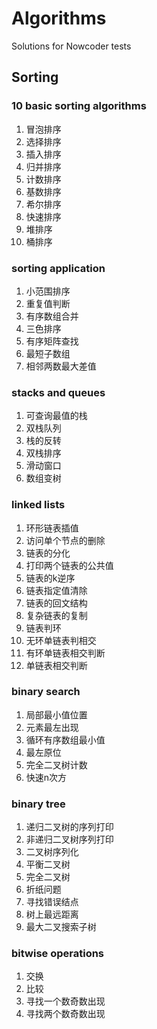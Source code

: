 # Algorithms
Solutions for Nowcoder tests

## Sorting

### 10 basic sorting algorithms

1. 冒泡排序
2. 选择排序
3. 插入排序
4. 归并排序
5. 计数排序
6. 基数排序
7. 希尔排序
8. 快速排序
9. 堆排序
10. 桶排序

### sorting application

1. 小范围排序
2. 重复值判断
3. 有序数组合并
4. 三色排序
5. 有序矩阵查找
6. 最短子数组
7. 相邻两数最大差值

### stacks and queues
1. 可查询最值的栈
2. 双栈队列
3. 栈的反转
4. 双栈排序
5. 滑动窗口
6. 数组变树

### linked lists
1. 环形链表插值
2. 访问单个节点的删除
3. 链表的分化
4. 打印两个链表的公共值
5. 链表的k逆序
6. 链表指定值清除
7. 链表的回文结构
8. 复杂链表的复制
9. 链表判环
10. 无环单链表判相交
11. 有环单链表相交判断
12. 单链表相交判断


### binary search
1. 局部最小值位置
2. 元素最左出现
3. 循环有序数组最小值
4. 最左原位
5. 完全二叉树计数
6. 快速n次方

### binary tree
1. 递归二叉树的序列打印
2. 非递归二叉树序列打印
3. 二叉树序列化
4. 平衡二叉树
5. 完全二叉树
6. 折纸问题
7. 寻找错误结点
8. 树上最远距离
9. 最大二叉搜索子树

### bitwise operations
1. 交换
2. 比较
3. 寻找一个数奇数出现
4. 寻找两个数奇数出现
